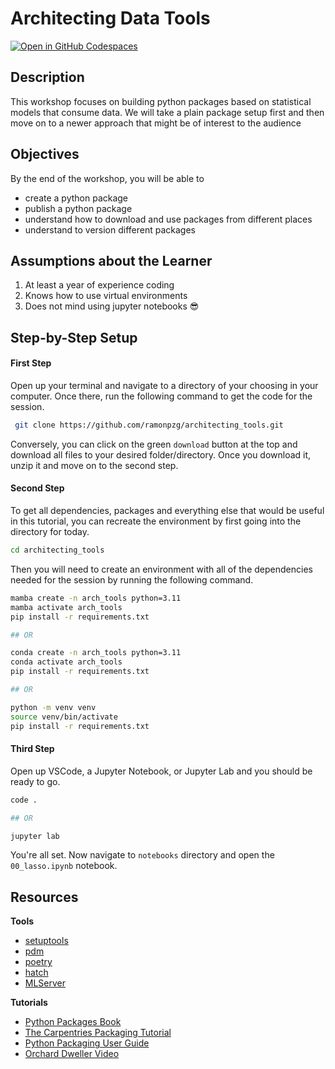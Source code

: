 # Architecting Data Tools

[![Open in GitHub Codespaces](https://github.com/codespaces/badge.svg)](https://codespaces.new/ramonpzg/architecting_tools)

## Description

This workshop focuses on building python packages based on statistical models that 
consume data. We will take a plain package setup first and then move on to a newer 
approach that might be of interest to the audience

## Objectives

By the end of the workshop, you will be able to
- create a python package
- publish a python package
- understand how to download and use packages from different places
- understand to version different packages

## Assumptions about the Learner

1. At least a year of experience coding
2. Knows how to use virtual environments
3. Does not mind using jupyter notebooks 😎


## Step-by-Step Setup

#### First Step

Open up your terminal and navigate to a directory of your choosing in your 
computer. Once there, run the following command to get the code for the session.

```sh
 git clone https://github.com/ramonpzg/architecting_tools.git
```

Conversely, you can click on the green `download` button at the top and download all
files to your desired folder/directory. Once you download it, unzip it and move on
to the second step.

#### Second Step

To get all dependencies, packages and everything else that would be useful in this
tutorial, you can recreate the environment by first going into the directory for today.

```sh
cd architecting_tools
```

Then you will need to create an environment with all of the dependencies needed 
for the session by running the following command.

```sh
mamba create -n arch_tools python=3.11
mamba activate arch_tools
pip install -r requirements.txt

## OR

conda create -n arch_tools python=3.11
conda activate arch_tools
pip install -r requirements.txt

## OR

python -m venv venv
source venv/bin/activate
pip install -r requirements.txt
```
#### Third Step

Open up VSCode, a Jupyter Notebook, or Jupyter Lab and you should be ready to go.

```sh
code .

## OR

jupyter lab
```

You're all set. Now navigate to `notebooks` directory and open the `00_lasso.ipynb` notebook.



## Resources

**Tools**
- [setuptools](https://setuptools.pypa.io/en/latest/)
- [pdm](https://pdm-project.org/latest/)
- [poetry](https://python-poetry.org/)
- [hatch](https://hatch.pypa.io/latest/)
- [MLServer](https://mlserver.readthedocs.io/en/latest/)

**Tutorials**
- [Python Packages Book](https://py-pkgs.org/welcome)
- [The Carpentries Packaging Tutorial](https://carpentries-incubator.github.io/python_packaging/instructor/index.html)
- [Python Packaging User Guide](https://packaging.python.org/en/latest/overview/)
- [Orchard Dweller Video](https://www.youtube.com/watch?v=cOFyf0_CDhI&ab_channel=OrchardDweller)

